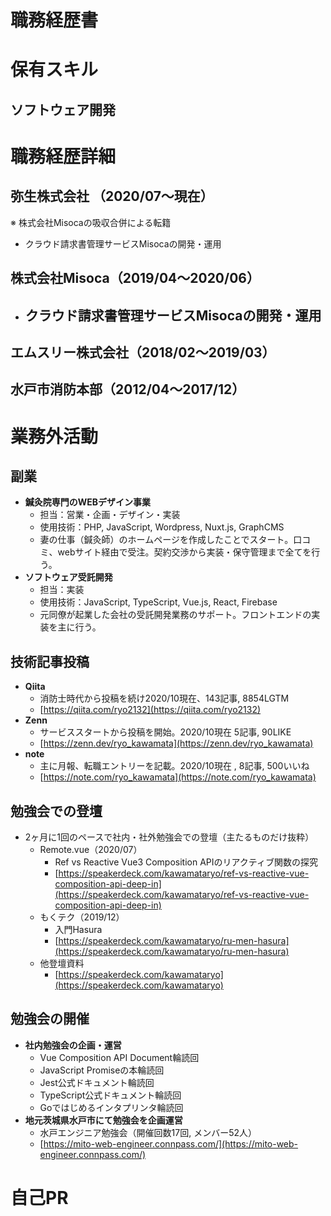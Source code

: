 # 職務経歴書

# 保有スキル

## ソフトウェア開発

# 職務経歴詳細

## 弥生株式会社 （2020/07〜現在）

※ 株式会社Misocaの吸収合併による転籍

- クラウド請求書管理サービスMisocaの開発・運用

## 株式会社Misoca（2019/04〜2020/06）

- クラウド請求書管理サービスMisocaの開発・運用
    - 

## エムスリー株式会社（2018/02〜2019/03）

## 水戸市消防本部（2012/04〜2017/12）

# 業務外活動

## 副業

- **鍼灸院専門のWEBデザイン事業**
    - 担当：営業・企画・デザイン・実装
    - 使用技術：PHP, JavaScript, Wordpress, Nuxt.js, GraphCMS
    - 妻の仕事（鍼灸師）のホームページを作成したことでスタート。口コミ、webサイト経由で受注。契約交渉から実装・保守管理まで全てを行う。
- **ソフトウェア受託開発**
    - 担当：実装
    - 使用技術：JavaScript, TypeScript, Vue.js, React, Firebase
    - 元同僚が起業した会社の受託開発業務のサポート。フロントエンドの実装を主に行う。

## 技術記事投稿

- **Qiita**
    - 消防士時代から投稿を続け2020/10現在、143記事, 8854LGTM
    - [https://qiita.com/ryo2132](https://qiita.com/ryo2132)
- **Zenn**
    - サービススタートから投稿を開始。2020/10現在 5記事, 90LIKE
    - [https://zenn.dev/ryo_kawamata](https://zenn.dev/ryo_kawamata)
- **note**
    - 主に月報、転職エントリーを記載。2020/10現在 , 8記事, 500いいね
    - [https://note.com/ryo_kawamata](https://note.com/ryo_kawamata)

## 勉強会での登壇

- 2ヶ月に1回のペースで社内・社外勉強会での登壇（主たるものだけ抜粋）
    - Remote.vue（2020/07）
        - Ref vs Reactive Vue3 Composition APIのリアクティブ関数の探究
        - [https://speakerdeck.com/kawamataryo/ref-vs-reactive-vue-composition-api-deep-in](https://speakerdeck.com/kawamataryo/ref-vs-reactive-vue-composition-api-deep-in)
    - もくテク（2019/12）
        - 入門Hasura
        - [https://speakerdeck.com/kawamataryo/ru-men-hasura](https://speakerdeck.com/kawamataryo/ru-men-hasura)
    - 他登壇資料
        - [https://speakerdeck.com/kawamataryo](https://speakerdeck.com/kawamataryo)

## 勉強会の開催

- **社内勉強会の企画・運営**
    - Vue Composition API Document輪読回
    - JavaScript Promiseの本輪読回
    - Jest公式ドキュメント輪読回
    - TypeScript公式ドキュメント輪読回
    - Goではじめるインタプリンタ輪読回
- **地元茨城県水戸市にて勉強会を企画運営**
    - 水戸エンジニア勉強会（開催回数17回, メンバー52人）
    - [https://mito-web-engineer.connpass.com/](https://mito-web-engineer.connpass.com/)

# 自己PR
